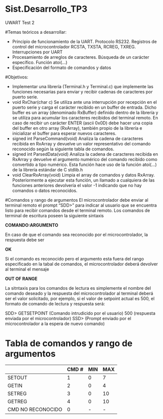 # Sist.Desarrollo_TP3
UWART Test 2

#Temas teóricos a desarrollar:
- Principio de funcionamiento de la UART. Protocolo RS232. Registros de control del
microcontrolador RCSTA, TXSTA, RCREG, TXREG. Interrupciones por UART
- Procesamiento de arreglos de caracteres. Búsqueda de un carácter específico. Función
atoi(...)
- Especificación del formato de comandos y datos

#Objetivos:
- Implementar una librería (Terminal.h y Terminal.c) que implemente las funciones
necesarias para enviar y recibir cadenas de caracteres por puerto serie.
- void RxChar(char c)
Se utiliza ante una interrupción por recepción en el puerto serie y carga el carácter
recibido en un buffer de entrada. Dicho buffer es un array (denominado RxBuffer)
definido dentro de la librería y se utiliza para acumular los caracteres recibidos del
terminal remoto. En caso de recibir un carácter ENTER (ascii 0x0D) debe hacer una
copia del buffer en otro array (RxArray), también propio de la librería e inicializar el
buffer para esperar nuevos caracteres.
- signed int ParseCommand(void)
Analiza la cadena de caracteres recibida en RxArray y devuelve un valor representativo
del comando reconocido según la siguiente tabla de comandos.
- signed int ParsedData(void)
Analiza la cadena de caracteres recibida en RxArray y devuelve el argumento numérico
del comando recibido como convertido a tipo numérico. Esta función hace uso de la
función atoi(...) de la librería estándar de C stdlib.h
- void ClearRxArray(void)
Limpia el array de comandos y datos RxArray. Posteriormente a ejecutar esta función,
un llamado a cualquiera de las funciones anteriores devolvería el valor -1 indicando
que no hay comandos o datos reconocidos.

#Comandos y rango de argumentos
El microcontrolador debe enviar al terminal remoto el prompt “SDD>” para indicar al usuario
que se encuentra listo para recibir comandos desde el terminal remoto. Los comandos de
terminal de escritura poseen la siguiente sintaxis

<b>COMANDO:ARGUMENTO</b>

En caso de que el comando sea reconocido por el microcontrolador, la respuesta debe ser

<b>OK</b>

Si el comando es reconocido pero el argumento esta fuera del rango especificado en la tabal
de comandos, el microcontrolador deberá devolver al terminal el mensaje

<b>OUT OF RANGE</b>

La sitntaxis para los comandos de lectura es simplemente el nombre del comando deseado y la
respuesta del microcontrolador al terminal deberá ser el valor solicitado, por ejemplo, si el
valor de setpoint actual es 500, el formato de comando de lectura y respuesta será:

SDD> GETSETPOINT (Comando intrudicido por el usuario)
500 (respuesta enviada por el microcontrolador)
SSD> (Prompt enviado por el microcontrolador a la espera de nuevo
comando)

#  Tabla de comandos y rango de argumentos

|  | CMD # | MIN | MAX |
| ------------- | ------------- | ------------- | ------------- |
| SETOUT | 1 | 0 | 7 |
| GETIN | 2 | 0 | 4 |
| SETREG | 3 | 0 | 10 |
| GETREG | 4 | 0 | 10 |
| CMD NO RECONOCIDO| 0 | - | - |
